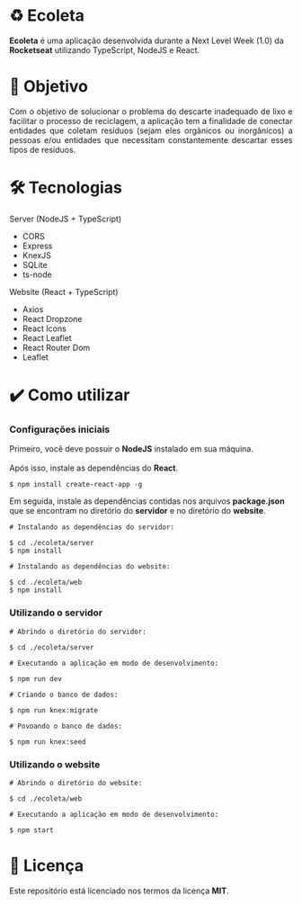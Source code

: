 # :recycle: Ecoleta
<b>Ecoleta</b> é uma aplicação desenvolvida durante a Next Level Week (1.0) da <b>Rocketseat</b> utilizando TypeScript, NodeJS e React.

# :rocket: Objetivo
<p align="justify">
Com o objetivo de solucionar o problema do descarte inadequado de lixo e facilitar o processo de reciclagem, a aplicação tem a finalidade de conectar entidades que coletam  resíduos (sejam eles orgânicos ou inorgânicos) a pessoas e/ou entidades que necessitam constantemente descartar esses tipos de resíduos.
</p>

# :hammer_and_wrench: Tecnologias

Server (NodeJS + TypeScript)
<ul>
  <li>CORS</li>
  <li>Express</li>
  <li>KnexJS</li>
  <li>SQLite</li>
  <li>ts-node</li>
</ul>

Website (React + TypeScript)
<ul>
  <li>Axios</li>
  <li>React Dropzone</li>
  <li>React Icons</li>
  <li>React Leaflet</li>
  <li>React Router Dom</li>
  <li>Leaflet</li>
</ul>

# :heavy_check_mark: Como utilizar

### Configurações iniciais

Primeiro, você deve possuir o <b>NodeJS</b> instalado em sua máquina.
<br><br>
Após isso, instale as dependências do <b>React</b>.

```
$ npm install create-react-app -g
```

Em seguida, instale as dependências contidas nos arquivos <b>package.json</b> que se encontram no diretório do <b>servidor</b> e no diretório do <b>website</b>.
<br>
```
# Instalando as dependências do servidor:

$ cd ./ecoleta/server
$ npm install

# Instalando as dependências do website:

$ cd ./ecoleta/web
$ npm install
```

### Utilizando o servidor

```
# Abrindo o diretório do servidor:

$ cd ./ecoleta/server

# Executando a aplicação em modo de desenvolvimento:

$ npm run dev

# Criando o banco de dados:

$ npm run knex:migrate

# Povoando o banco de dados:

$ npm run knex:seed
```

### Utilizando o website

```
# Abrindo o diretório do website:

$ cd ./ecoleta/web

# Executando a aplicação em modo de desenvolvimento:

$ npm start
```

# :page_facing_up: Licença

Este repositório está licenciado nos termos da licença <b>MIT</b>.
